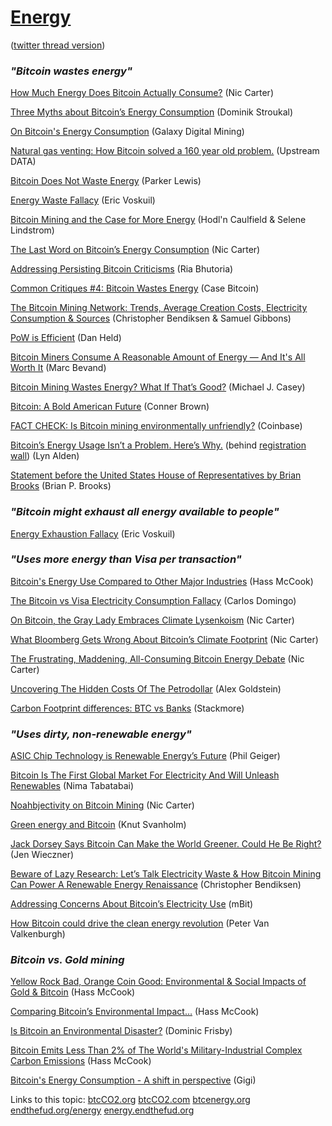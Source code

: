 # [Energy](energy)

([twitter thread version](https://twitter.com/xi27pox/status/1396532232609746955))

### *"Bitcoin wastes energy"*

[How Much Energy Does Bitcoin Actually Consume?](https://hbr.org/2021/05/how-much-energy-does-bitcoin-actually-consume) (Nic Carter)

[Three Myths about Bitcoin’s Energy Consumption](https://blog.trezor.io/three-myths-about-bitcoins-energy-consumption-ef613a1f3d5) (Dominik Stroukal)

[On Bitcoin's Energy Consumption](https://docsend.com/view/adwmdeeyfvqwecj2) (Galaxy Digital Mining)

[Natural gas venting: How Bitcoin solved a 160 year old problem.](https://blog.upstreamdata.ca/natural-gas-venting-how-bitcoin-solved-a-160-year-old-problem/) (Upstream DATA)

[Bitcoin Does Not Waste Energy](https://nakamotoinstitute.org/mempool/bitcoin-does-not-waste-energy/) (Parker Lewis)

[Energy Waste Fallacy](https://github.com/libbitcoin/libbitcoin-system/wiki/Energy-Waste-Fallacy) (Eric Voskuil)

[Bitcoin Mining and the Case for More Energy](https://bitcoinandenergy.medium.com/bitcoin-mining-and-the-case-for-more-energy-90094ce25fac) (Hodl'n Caulfield & Selene Lindstrom)

[The Last Word on Bitcoin’s Energy Consumption](https://www.coindesk.com/the-last-word-on-bitcoins-energy-consumption) (Nic Carter)

[Addressing Persisting Bitcoin Criticisms](https://www.fidelitydigitalassets.com/articles/addressing-bitcoin-criticisms) (Ria Bhutoria)

[Common Critiques #4: Bitcoin Wastes Energy](https://casebitcoin.com/critiques/bitcoin-wastes-energy) (Case Bitcoin)

[The Bitcoin Mining Network: Trends, Average Creation Costs, Electricity Consumption & Sources](https://coinshares.com/research/bitcoin-mining-network-december-2019) (Christopher Bendiksen & Samuel Gibbons)

[PoW is Efficient](https://danhedl.medium.com/pow-is-efficient-aa3d442754d3) (Dan Held)

[Bitcoin Miners Consume A Reasonable Amount of Energy — And It's All Worth It](https://bitcoinmagazine.com/business/op-ed-bitcoin-miners-consume-reasonable-amount-energy-and-its-all-worth-it) (Marc Bevand)

[Bitcoin Mining Wastes Energy? What If That’s Good?](https://www.coindesk.com/bitcoin-mining-wastes-energy-thats-good-thing) (Michael J. Casey)

[Bitcoin: A Bold American Future](https://journal.bitcoinreserve.com/bitcoin-a-bold-american-future/) (Conner Brown)

[FACT CHECK: Is Bitcoin mining environmentally unfriendly?](https://blog.coinbase.com/fact-check-is-bitcoin-mining-environmentally-unfriendly-3559823af6f1) (Coinbase)

[Bitcoin’s Energy Usage Isn’t a Problem. Here’s Why.](https://www.swanbitcoin.com/bitcoins-energy-usage-is-not-a-problem-heres-why-by-lyn-alden/) (behind [registration wall](https://blog.getadmiral.com/registration-wall)) (Lyn Alden)

[Statement before the United States House of Representatives by Brian Brooks](https://energycommerce.house.gov/sites/democrats.energycommerce.house.gov/files/documents/Witness%20Testimony_Brooks_OI_2022.01.20_0.pdf) (Brian P. Brooks)

### *"Bitcoin might exhaust all energy available to people"*

[Energy Exhaustion Fallacy](https://github.com/libbitcoin/libbitcoin-system/wiki/Energy-Exhaustion-Fallacy) (Eric Voskuil)

### *"Uses more energy than Visa per transaction"*

[Bitcoin's Energy Use Compared to Other Major Industries](https://bitcoinmagazine.com/business/bitcoin-energy-use-compare-industry) (Hass McCook)

[The Bitcoin vs Visa Electricity Consumption Fallacy](https://hackernoon.com/the-bitcoin-vs-visa-electricity-consumption-fallacy-8cf194987a50) (Carlos Domingo)

[On Bitcoin, the Gray Lady Embraces Climate Lysenkoism](https://medium.com/@nic__carter/on-bitcoin-the-gray-lady-embraces-climate-lysenkoism-a2d31e465ec0) (Nic Carter)

[What Bloomberg Gets Wrong About Bitcoin’s Climate Footprint](https://www.coindesk.com/what-bloomberg-gets-wrong-about-bitcoins-climate-footprint) (Nic Carter)

[The Frustrating, Maddening, All-Consuming Bitcoin Energy Debate](https://www.coindesk.com/frustrating-maddening-all-consuming-bitcoin-energy-debate) (Nic Carter)

[Uncovering The Hidden Costs Of The Petrodollar](https://bitcoinmagazine.com/culture/the-hidden-costs-of-the-petrodollar) (Alex Goldstein)

[Carbon Footprint differences: BTC vs Banks](https://medium.com/@mukeat/carbon-footprint-differences-btc-vsbanks-a5f8f0b844d0) (Stackmore)
 
### *"Uses dirty, non-renewable energy"*

[ASIC Chip Technology is Renewable Energy’s Future](https://www.theblockcrypto.com/post/11481/asic-chip-technology-is-renewable-energys-future) (Phil Geiger)

[Bitcoin Is The First Global Market For Electricity And Will Unleash Renewables](https://www.citadel21.com/bitcoin-is-the-first-global-market-for-electricity-and-will-unleash-renewables) (Nima Tabatabai)

[Noahbjectivity on Bitcoin Mining](https://medium.com/@nic__carter/noahbjectivity-on-bitcoin-mining-2052226310cb) (Nic Carter)

[Green energy and Bitcoin](https://medium.com/hackernoon/green-energy-and-bitcoin-eb7961f38382) (Knut Svanholm)

[Jack Dorsey Says Bitcoin Can Make the World Greener. Could He Be Right?](https://nymag.com/intelligencer/2021/05/jack-dorsey-says-bitcoin-is-climate-friendly-is-he-right.html) (Jen Wieczner)

[Beware of Lazy Research: Let’s Talk Electricity Waste & How Bitcoin Mining Can Power A Renewable Energy Renaissance](https://medium.com/coinshares/beware-of-lazy-research-c828c900b7d5) (Christopher Bendiksen)

[Addressing Concerns About Bitcoin’s Electricity Use](https://mdotbit.medium.com/addressing-concerns-about-bitcoins-electricity-use-378e0de4af42) (mBit)

[How Bitcoin could drive the clean energy revolution](https://www.coincenter.org/how-bitcoin-could-drive-the-clean-energy-revolution/) (Peter Van Valkenburgh)

### *Bitcoin vs. Gold mining*

[Yellow Rock Bad, Orange Coin Good: Environmental & Social Impacts of Gold & Bitcoin](https://youtu.be/ns_I2LpeAbQ?t=26084) (Hass McCook)

[Comparing Bitcoin’s Environmental Impact…](https://hassmccook.medium.com/comparing-bitcoins-environmental-impact-f56b18014f64) (Hass McCook)

[Is Bitcoin an Environmental Disaster?](https://www.pairagraph.com/dialogue/9f0dfc47978740ebb0439efaadf23f41/2) (Dominic Frisby)

[Bitcoin Emits Less Than 2% of The World's Military-Industrial Complex Carbon Emissions](https://bitcoinmagazine.com/culture/bitcoin-vs-world-military-emissions) (Hass McCook)

[Bitcoin's Energy Consumption - A shift in perspective](https://dergigi.com/2018/06/10/bitcoin-s-energy-consumption/) (Gigi)

Links to this topic: [btcCO2.org](http://btcco2.org) [btcCO2.com](http://btcco2.com) [btcenergy.org](http://btcenergy.org) [endthefud.org/energy](https://endthefud.org/energy) [energy.endthefud.org](http://energy.endthefud.org)

